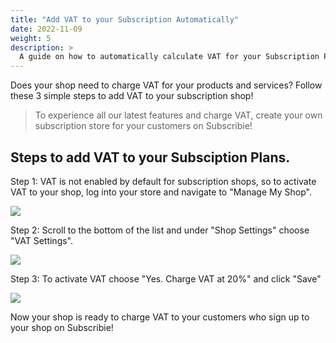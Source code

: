 ```yaml
---
title: "Add VAT to your Subscription Automatically"
date: 2022-11-09
weight: 5
description: >
  A guide on how to automatically calculate VAT for your Subscription Plan in your Shop.
---
```


Does your shop need to charge VAT for your products and services? Follow these 3 simple steps to add VAT to your subscription shop!

>To experience all our latest features and charge VAT, create your own subscription store for your customers on Subscribie! 

## Steps to add VAT to your Subsciption Plans.

Step 1: VAT is not enabled by default for subscription shops, so to activate VAT to your shop, log into your store and navigate to "Manage My Shop".

![](https://subscribie.co.uk/blog/content/images/2022/10/image.png)

Step 2: Scroll to the bottom of the list and under "Shop Settings" choose "VAT Settings".

![](https://subscribie.co.uk/blog/content/images/2022/10/image-1.png)

Step 3:  To activate VAT choose "Yes. Charge VAT at 20%" and click "Save"

![](https://subscribie.co.uk/blog/content/images/2022/10/image-2.png)

Now your shop is ready to charge VAT to your customers who sign up to your shop on Subscribie!
